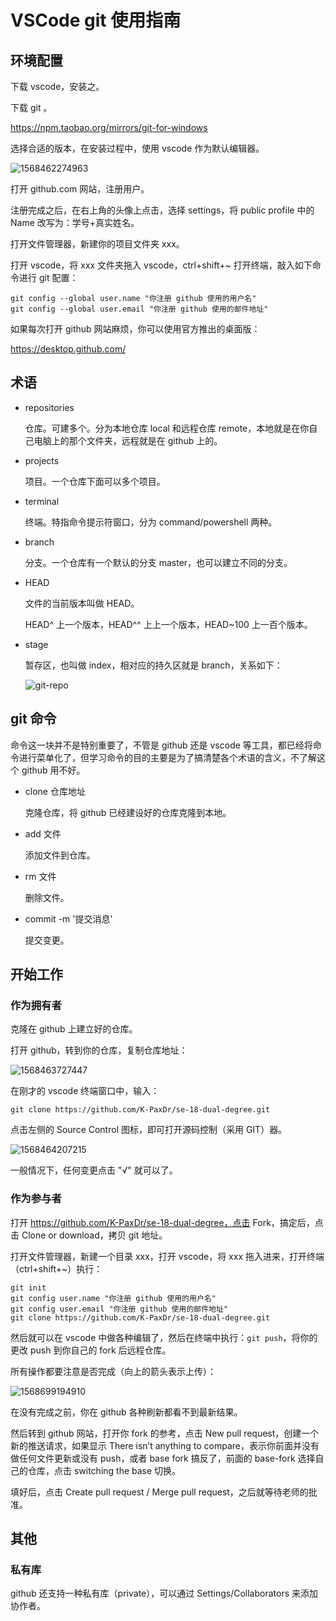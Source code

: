 # VSCode git 使用指南

## 环境配置

下载 vscode，安装之。

下载 git 。

https://npm.taobao.org/mirrors/git-for-windows

选择合适的版本，在安装过程中，使用 vscode 作为默认编辑器。

![1568462274963](imgs/1568462274963.png)

打开 github.com 网站，注册用户。

注册完成之后，在右上角的头像上点击，选择 settings，将 public profile 中的 Name 改写为：学号+真实姓名。

打开文件管理器，新建你的项目文件夹 xxx。

打开 vscode，将 xxx 文件夹拖入 vscode，ctrl+shift+~ 打开终端，敲入如下命令进行 git 配置：

```shell
git config --global user.name "你注册 github 使用的用户名" 
git config --global user.email "你注册 github 使用的邮件地址"
```

如果每次打开 github 网站麻烦，你可以使用官方推出的桌面版：

https://desktop.github.com/

## 术语

- repositories

  仓库。可建多个。分为本地仓库 local 和远程仓库 remote，本地就是在你自己电脑上的那个文件夹，远程就是在 github 上的。

- projects

  项目。一个仓库下面可以多个项目。

- terminal

  终端。特指命令提示符窗口，分为 command/powershell 两种。
  
- branch

  分支。一个仓库有一个默认的分支 master，也可以建立不同的分支。

- HEAD

  文件的当前版本叫做 HEAD。

  HEAD^ 上一个版本，HEAD^^ 上上一个版本，HEAD~100 上一百个版本。

- stage

  暂存区，也叫做 index，相对应的持久区就是 branch，关系如下：

  ![git-repo](imgs/0)

## git 命令

命令这一块并不是特别重要了，不管是 github 还是 vscode 等工具，都已经将命令进行菜单化了，但学习命令的目的主要是为了搞清楚各个术语的含义，不了解这个 github 用不好。

- clone 仓库地址

  克隆仓库，将 github 已经建设好的仓库克隆到本地。

- add 文件

  添加文件到仓库。

- rm 文件

  删除文件。

- commit -m '提交消息'

  提交变更。

## 开始工作

### 作为拥有者

克隆在 github 上建立好的仓库。

打开 github，转到你的仓库，复制仓库地址：

![1568463727447](imgs/1568463727447.png)

在刚才的 vscode 终端窗口中，输入：

```shell
git clone https://github.com/K-PaxDr/se-18-dual-degree.git
```

点击左侧的 Source Control 图标，即可打开源码控制（采用 GIT）器。

![1568464207215](imgs/1568464207215.png)

一般情况下，任何变更点击 "√" 就可以了。

### 作为参与者

打开 https://github.com/K-PaxDr/se-18-dual-degree，点击 Fork，搞定后，点击 Clone or download，拷贝 git 地址。

打开文件管理器，新建一个目录 xxx，打开 vscode，将 xxx 拖入进来，打开终端（ctrl+shift+~）执行：

```shell
git init
git config user.name "你注册 github 使用的用户名" 
git config user.email "你注册 github 使用的邮件地址"
git clone https://github.com/K-PaxDr/se-18-dual-degree.git
```

然后就可以在 vscode 中做各种编辑了，然后在终端中执行：`git push`，将你的更改 push 到你自己的 fork 后远程仓库。

所有操作都要注意是否完成（向上的箭头表示上传）：

![1568699194910](imgs/1568699194910.png)

在没有完成之前，你在 github 各种刷新都看不到最新结果。

然后转到 github 网站，打开你 fork 的参考，点击 New pull request，创建一个新的推送请求，如果显示 There isn’t anything to compare，表示你前面并没有做任何文件更新或没有 push，或者 base fork 搞反了，前面的 base-fork 选择自己的仓库，点击 switching the base 切换。

填好后，点击 Create pull request / Merge pull request，之后就等待老师的批准。

## 其他

### 私有库

github 还支持一种私有库（private），可以通过 Settings/Collaborators 来添加协作者。




